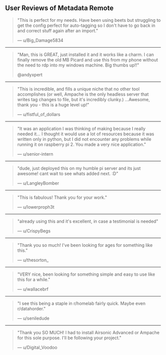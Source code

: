 ## User Reviews of Metadata Remote

> "This is perfect for my needs. Have been using beets but struggling to get the config perfect for auto-tagging so I don't have to go back in and correct stuff again after an import."
> 
> — u/Big_Damage5834

---

> "Man, this is GREAT, just installed it and it works like a charm. I can finally remove the old MB Picard and use this from my phone without the need to rdp into my windows machine. Big thumbs up!!"
>
> @andyxpert

---

> "This is incredible, and fills a unique niche that no other tool accomplishes (or well, Ampache is the only headless server that writes tag changes to file, but it's incredibly clunky.) ...Awesome, thank you - this is a huge level up!"
> 
> — u/fistful_of_dollars

---

> "It was an application I was thinking of making because I really needed it... I thought it would use a lot of resources because it was written only in python, but I did not encounter any problems while running it on raspberry pi 2. You made a very nice application."
> 
> — u/senior-intern

---

> "dude, just deployed this on my humble pi server and its just awesome! cant wait to see whats added next. :D"
> 
> — u/LangleyBomber

---

> "This is fabulous! Thank you for your work."
> 
> — u/lowerproph3t

---

> "already using this and it's excellent, in case a testimonial is needed"
> 
> — u/CrispyBegs

---

> "Thank you so much! I've been looking for ages for something like this."
> 
> — u/thesorton_

---

> "VERY nice, been looking for something simple and easy to use like this for a while."
> 
> — u/wallacebrf

---

> "I see this being a staple in r/homelab fairly quick. Maybe even r/datahorder."
> 
> — u/seniledude

---

> "Thank you SO MUCH! I had to install Airsonic Advanced or Ampache for this sole purpose. I'll be following your project."
> 
> — u/Digital_Voodoo

